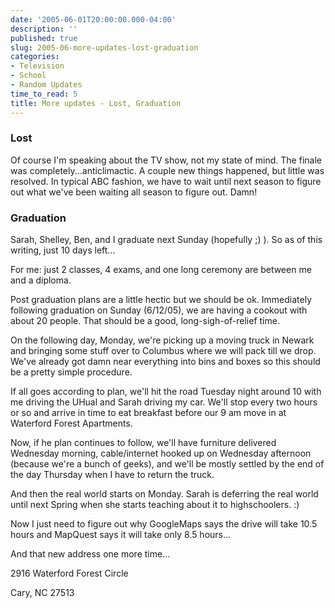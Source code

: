 ```yaml
---
date: '2005-06-01T20:00:00.000-04:00'
description: ''
published: true
slug: 2005-06-more-updates-lost-graduation
categories:
- Television
- School
- Random Updates
time_to_read: 5
title: More updates - Lost, Graduation
---
```


<h3>Lost</h3>Of course I'm speaking about the TV show, not my state of mind. The finale was completely...anticlimactic. A couple new things happened, but little was resolved. In typical ABC fashion, we have to wait until next season to figure out what we've been waiting all season to figure out. Damn! <h3>Graduation</h3>Sarah, Shelley, Ben, and I graduate next Sunday (hopefully ;) ). So as of this writing, just 10 days left...

For me: just 2 classes, 4 exams, and one long ceremony are between me and a diploma.

Post graduation plans are a little hectic but we should be ok. Immediately following graduation on Sunday (6/12/05), we are having a cookout with about 20 people. That should be a good, long-sigh-of-relief time.

On the following day, Monday, we're picking up a moving truck in Newark and bringing some stuff over to Columbus where we will pack till we drop. We've already got damn near everything into bins and boxes so this should be a pretty simple procedure.

If all goes according to plan, we'll hit the road Tuesday night around 10 with me driving the UHual and Sarah driving my car. We'll stop every two hours or so and arrive in time to eat breakfast before our 9 am move in at Waterford Forest Apartments.

Now, if he plan continues to follow, we'll have furniture delivered Wednesday morning, cable/internet hooked up on Wednesday afternoon (because we're a bunch of geeks), and we'll be mostly settled by the end of the day Thursday when I have to return the truck.

And then the real world starts on Monday. Sarah is deferring the real world until next Spring when she starts teaching about it to highschoolers. :)

Now I just need to figure out why GoogleMaps says the drive will take 10.5 hours and MapQuest says it will take only 8.5 hours...

And that new address one more time...

   2916 Waterford Forest Circle

   Cary, NC 27513
